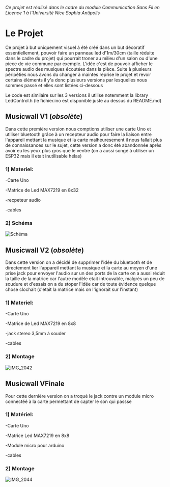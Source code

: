 *Ce projet est réalisé dans le cadre du module Communication Sans Fil en Licence 1 à l’Université Nice Sophia Antipolis*

# Le Projet
Ce projet à but uniquement visuel à été créé dans un but décoratif essentiellement, pouvoir faire un panneau led d'1m/30cm (taille réduite dans le cadre du projet) qui pourrait troner au milieu d'un salon ou d'une piece de vie commune par exemple. L'idée c'est de pouvoir afficher le spectre audio des musiques écoutées dans la pièce.
Suite à plusieurs péripéties nous avons du changer à maintes reprise le projet et revoir certains éléments il y'a donc plusieurs versions par lesquelles nous sommes passé et elles sont listées ci-dessous

Le code est similaire sur les 3 versions il utilise notemment la library LedControl.h (le fichier.ino est disponible juste au dessus du README.md)
## Musicwall V1 (*obsolète*)
Dans cette première version nous comptions utiliser une carte Uno et utiliser bluetooth grâce à un recepteur audio pour faire la liaison entre l'appareil mettant la musique et la carte malheuresement il nous fallait plus de connaissances sur le sujet, cette version a donc été abandonnée après avoir eu les yeux plus gros que le ventre (on a aussi songé à utiliser un ESP32 mais il etait inutilisable hélas)

### 1) Materiel:
-Carte Uno

-Matrice de Led MAX7219 en 8x32

-recpeteur audio

-cables

### 2) Schéma
![Schéma](https://user-images.githubusercontent.com/102424510/176749572-479688df-4e5b-43de-a6d1-5847cdcb3d19.png)
## Musicwall V2 (*obsolète*)
Dans cette version on a décidé de supprimer l'idée du bluetooth et de directement lier l'appareil mettant la musique et la carte au moyen d'une prise jack pour envoyer l'audio sur un des ports de la carte on a aussi réduit la taille de la matrice car l'autre modèle etait introuvable, malgrès un peu de soudure et d'essais on a du stoper l'idée car de toute évidence quelque chose clochait (c'etait la matrice mais on l'ignorait sur l'instant)
### 1) Materiel:
-Carte Uno

-Matrice de Led MAX7219 en 8x8

-jack stereo 3,5mm à souder

-cables
### 2) Montage
![IMG_2042](https://user-images.githubusercontent.com/102424510/176756634-6addc4ec-6a9f-48b3-86f1-3c6ea51745b3.jpg)

## Musicwall VFinale
Pour cette dernière version on a troqué le jack contre un module micro connectéé à la carte permettant de capter le son qui passse
### 1) Matériel:
-Carte Uno

-Matrice Led MAX7219 en 8x8

-Module micro pour arduino

-cables

### 2) Montage
![IMG_2044](https://user-images.githubusercontent.com/102424510/176756737-53ee8671-eeb0-4814-9696-0ea2ef2f7091.jpg)


